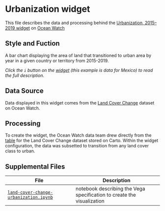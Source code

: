 # Urbanization widget
This file describes the data and processing behind the [Urbanization, 2015–2019 widget](https://bit.ly/3cjQFhW) on [Ocean Watch](https://oceanwatchdata.org)

## Style and Fuction
A bar chart displaying the area of land that transitioned to urban area by year in a given country or territory from 2015-2019. 

*Click the `i` button on the [widget](https://bit.ly/3cjQFhW) (this example is data for Mexico) to read the full description.*

## Data Source
Data displayed in this widget comes from the [Land Cover Change](../../datasets/ocn_calcs_016_land_cover_change/README.md) dataset on Ocean Watch.

## Processing
To create the widget, the Ocean Watch data team drew directly from the [table](https://resourcewatch.carto.com/u/wri-rw/dataset/ocn_calcs_016_land_cover_change_by_territory) for the Land Cover Change dataset stored on Carto. Within the widget configuration, the data was subsetted to transition from any land cover class to urban.

## Supplemental Files 
| File | Description |
| --------------- | --------------- |
|  [`land-cover-change-urbanization.ipynb`](land-cover-change-urbanization.ipynb)  |    notebook describing the Vega specification to create the visualization| 
